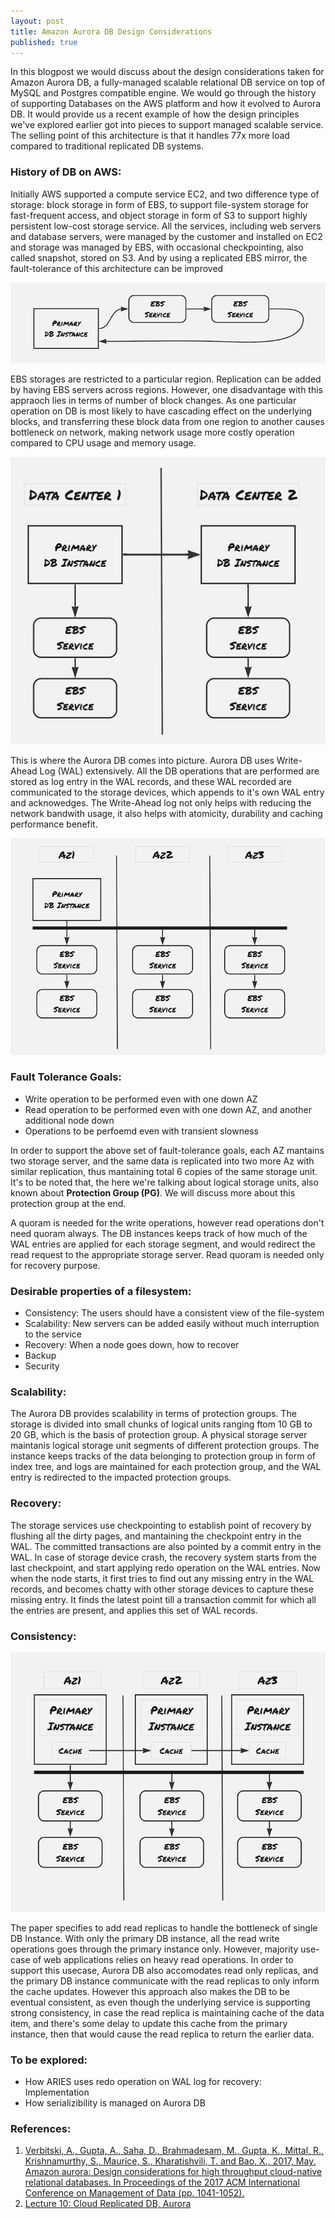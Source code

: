 ```yaml
---
layout: post
title: Amazon Aurora DB Design Considerations
published: true
---
```


In this blogpost we would discuss about the design considerations taken for Amazon Aurora DB, a fully-managed scalable relational DB service on top of MySQL and Postgres compatible engine. We would go through the history of supporting Databases on the AWS platform and how it evolved to Aurora DB. It would provide us a recent example of how the design principles we've explored earlier got into pieces to support managed scalable service. The selling point of this architecture is that it handles 77x more load compared to traditional replicated DB systems.

### History of DB on AWS:

Initially AWS supported a compute service EC2, and two difference type of storage: block storage in form of EBS, to support file-system storage for fast-frequent access, and object storage in form of S3 to support highly persistent low-cost storage service. All the services, including web servers and database servers, were managed by the customer and installed on EC2 and storage was managed by EBS, with occasional checkpointing, also called snapshot, stored on S3. And by using a replicated EBS mirror, the fault-tolerance of this architecture can be improved

![](../images/aurora/locallyReplicated.png)

EBS storages are restricted to a particular region. Replication can be added by having EBS servers across regions. However, one disadvantage with this appraoch lies in terms of number of block changes. As one particular operation on DB is most likely to have cascading effect on the underlying blocks, and transferring these block data from one region to another causes bottleneck on network, making network usage more costly operation compared to CPU usage and memory usage.  

![](../images/aurora/crossRegionReplicated.png)

This is where the Aurora DB comes into picture. Aurora DB uses Write-Ahead Log (WAL) extensively. All the DB operations that are performed are stored as log entry in the WAL records, and these WAL recorded are communicated to the storage devices, which appends to it's own WAL entry and acknowedges. The Write-Ahead log not only helps with reducing the network bandwith usage, it also helps with atomicity, durability and caching performance benefit.

![](../images/aurora/architecture.png)


### Fault Tolerance Goals:
- Write operation to be performed even with one down AZ
- Read operation to be performed even with one down AZ, and another additional node down
- Operations to be perfoemd even with transient slowness

In order to support the above set of fault-tolerance goals, each AZ mantains two storage server, and the same data is replicated into two more Az with similar replication, thus mantaining total 6 copies of the same storage unit. It's to be noted that, the here we're talking about logical storage units, also known about **Protection Group (PG)**. We will discuss more about this protection group at the end.

A quoram is needed for the write operations, however read operations don't need quoram always. The DB instances keeps track of how much of the WAL entries are applied for each storage segment, and would redirect the read request to the appropriate storage server. Read quoram is needed only for recovery purpose.


### Desirable properties of a filesystem:
- Consistency: The users should have a consistent view of the file-system
- Scalability: New servers can be added easily without much interruption to the service
- Recovery: When a node goes down, how to recover
- Backup
- Security

### Scalability:
The Aurora DB provides scalability in terms of protection groups. The storage is divided into small chunks of logical units ranging ftom 10 GB to 20 GB, which is the basis of protection group. A physical storage server maintanis logical storage unit segments of different protection groups. The instance keeps tracks of the data belonging to protection group in form of index tree, and logs are maintained for each protection group, and the WAL entry is redirected to the impacted protection groups. 

### Recovery:
The storage services use checkpointing to establish point of recovery by flushing all the dirty pages, and mantaining the checkpoint entry in the WAL. The committed transactions are also pointed by a commit entry in the WAL. In case of storage device crash, the recovery system starts from the last checkpoint, and start applying redo operation on the WAL entries. Now when the node starts, it first tries to find out any missing entry in the WAL records, and becomes chatty with other storage devices to capture these missing entry. It finds the latest point till a transaction commit for which all the entries are present, and applies this set of WAL records. 

### Consistency:

![](../images/aurora/enhancedArchitecture.png)

The paper specifies to add read replicas to handle the bottleneck of single DB Instance. With only the primary DB instance, all the read write operations goes through the primary instance only. However, majority use-case of web applications relies on heavy read operations. In order to support this usecase, Aurora DB also accomodates read only replicas, and the primary DB instance communicate with the read replicas to only inform the cache updates.
However this approach also makes the DB to be eventual consistent, as even though the underlying service is supporting strong consistency, in case the read replica is maintaining cache of the data item, and there's some delay to update this cache from the primary instance, then that would cause the read replica to return the earlier data.



### To be explored:
- How ARIES uses redo operation on WAL log for recovery: Implementation
- How serializibility is managed on Aurora DB


### References:
1. [Verbitski, A., Gupta, A., Saha, D., Brahmadesam, M., Gupta, K., Mittal, R., Krishnamurthy, S., Maurice, S., Kharatishvili, T. and Bao, X., 2017, May. Amazon aurora: Design considerations for high throughput cloud-native relational databases. In Proceedings of the 2017 ACM International Conference on Management of Data (pp. 1041-1052).](https://assets.amazon.science/dc/2b/4ef2b89649f9a393d37d3e042f4e/amazon-aurora-design-considerations-for-high-throughput-cloud-native-relational-databases.pdf)
2. [Lecture 10: Cloud Replicated DB, Aurora](https://www.youtube.com/watch?v=jJSh54J1s5o)

